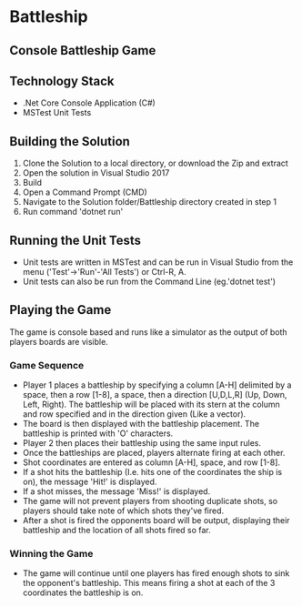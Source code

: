 # Battleship
## Console Battleship Game

## Technology Stack
- .Net Core Console Application (C#)
- MSTest Unit Tests

## Building the Solution
1. Clone the Solution to a local directory, or download the Zip and extract
2. Open the solution in Visual Studio 2017
3. Build
4. Open a Command Prompt (CMD)
5. Navigate to the Solution folder/Battleship directory created in step 1
6. Run command 'dotnet run'

## Running the Unit Tests
- Unit tests are written in MSTest and can be run in Visual Studio from the menu ('Test'->'Run'-'All Tests') or Ctrl-R, A. 
- Unit tests can also be run from the Command Line (eg.'dotnet test')

## Playing the Game
The game is console based and runs like a simulator as the output of both players boards are visible.

### Game Sequence
- Player 1 places a battleship by specifying a column [A-H] delimited by a space, then a row [1-8], a space, then a direction [U,D,L,R] (Up, Down, Left, Right).  The battleship will be placed with its stern at the column and row specified and in the direction given (Like a vector).
- The board is then displayed with the battleship placement.  The battleship is printed with 'O' characters.
- Player 2 then places their battleship using the same input rules.
- Once the battleships are placed, players alternate firing at each other.
- Shot coordinates are entered as column [A-H], space, and row [1-8].
- If a shot hits the battleship (I.e. hits one of the coordinates the ship is on), the message 'Hit!' is displayed.
- If a shot misses, the message 'Miss!' is displayed.
- The game will not prevent players from shooting duplicate shots, so players should take note of which shots they've fired.
- After a shot is fired the opponents board will be output, displaying their battleship and the location of all shots fired so far.

### Winning the Game
- The game will continue until one players has fired enough shots to sink the opponent's battleship.  This means firing a shot at each of the 3 coordinates the battleship is on.


